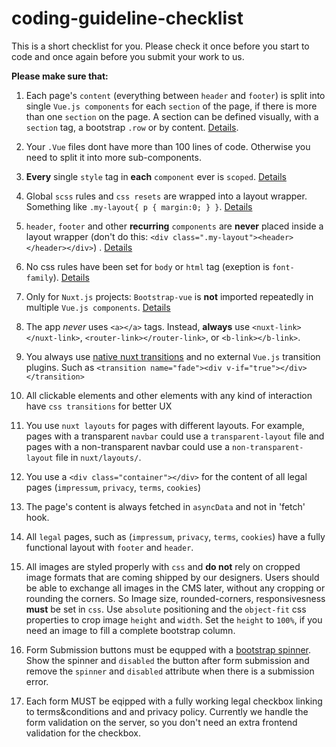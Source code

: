 # coding-guideline-checklist

This is a short checklist for you. Please check it once before you start to code and once again before you submit your work to us.

**Please make sure that:**

1. Each page's `content` (everything between `header` and `footer`) is split into single `Vue.js components` for each `section` of the page, if there is more than one `section` on the page. A section can be defined visually, with a `section` tag, a bootstrap `.row` or by content. [Details](https://github.com/Webhikers-Docs/code-architecture#modular-components).

2. Your `.Vue` files dont have more than 100 lines of code. Otherwise you need to split it into more sub-components.

3. **Every** single `style` tag in **each** `component` ever is `scoped`. [Details](https://github.com/Webhikers-Docs/code-architecture#scoped-style)  

4. Global `scss` rules and `css resets` are wrapped into a layout wrapper. Something like `.my-layout{ p { margin:0; } }`. [Details](https://github.com/Webhikers-Docs/code-architecture#global-css)  

5. `header`, `footer` and other **recurring** `components` are **never** placed inside a layout wrapper (don't do this: `<div class=".my-layout"><header></header></div>`) . [Details](https://github.com/Webhikers-Docs/code-architecture#recurring-components)  

6. No css rules have been set for `body` or `html` tag (exeption is `font-family`). [Details](https://github.com/Webhikers-Docs/code-architecture#html-root)  

7. Only for `Nuxt.js` projects: `Bootstrap-vue` is **not** imported repeatedly in multiple `Vue.js components`. [Details](https://github.com/Webhikers-Docs/nuxt-bootstrap-doc)  

8. The app *never* uses `<a></a>` tags. Instead, **always** use `<nuxt-link></nuxt-link>`, `<router-link></router-link>`, or `<b-link></b-link>`.
    
9. You always use [native nuxt transitions](https://nuxtjs.org/docs/2.x/features/transitions) and no external `Vue.js` transition plugins. Such as `<transition name="fade"><div v-if="true"></div></transition>`
        
10. All clickable elements and other elements with any kind of interaction have `css transitions` for better UX
11. You use `nuxt layouts` for pages with different layouts. For example, pages with a transparent `navbar` could use a `transparent-layout` file and pages with a non-transparent navbar could use a `non-transparent-layout` file in `nuxt/layouts/`.

12. You use a `<div class="container"></div>` for the content of all legal pages (`impressum`, `privacy`, `terms`, `cookies`)

13. The page's content is always fetched in `asyncData` and not in 'fetch' hook.

14. All `legal` pages, such as (`impressum`, `privacy`, `terms`, `cookies`) have a fully functional layout with `footer` and `header`.

15. All images are styled properly with `css` and **do not** rely on cropped image formats that are coming shipped by our designers. Users should be able to exchange all images in the CMS later, without any cropping or rounding the corners. So Image size, rounded-corners, responsivesness **must** be set in `css`. Use `absolute` positioning and the `object-fit` css properties to crop image `height` and `width`. Set the `height` to `100%`, if you need an image to fill a complete bootstrap column.

16. Form Submission buttons must be equpped with a [bootstrap spinner](https://getbootstrap.com/docs/4.5/components/spinners). Show the spinner and `disabled` the button after form submission and remove the `spinner` and `disabled` attribute when there is a submission error.

17. Each form MUST be eqipped with a fully working legal checkbox linking to terms&conditions and and privacy policy. Currently we handle the form validation on the server, so you don't need an extra frontend validation for the checkbox.
